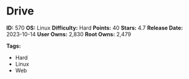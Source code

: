 # Drive

**ID:** 570
**OS:** Linux
**Difficulty:** Hard
**Points:** 40
**Stars:** 4.7
**Release Date:** 2023-10-14
**User Owns:** 2,830
**Root Owns:** 2,479

**Tags:**
- Hard
- Linux
- Web

